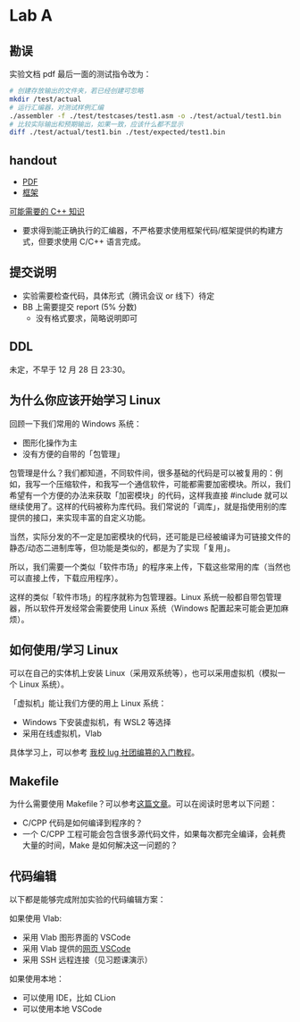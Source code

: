 # Lab A

## 勘误

实验文档 pdf 最后一面的测试指令改为：

```bash
# 创建存放输出的文件夹，若已经创建可忽略
mkdir /test/actual
# 运行汇编器，对测试样例汇编
./assembler -f ./test/testcases/test1.asm -o ./test/actual/test1.bin
# 比较实际输出和预期输出，如果一致，应该什么都不显示
diff ./test/actual/test1.bin ./test/expected/test1.bin
```

## handout

- [PDF](/pdf/LAB_A.pdf)
- [框架](/LAB_A_Attachment.zip)

[可能需要的 C++ 知识](/resource/cpp.html)

- 要求得到能正确执行的汇编器，不严格要求使用框架代码/框架提供的构建方式，但要求使用 C/C++ 语言完成。

## 提交说明

- 实验需要检查代码，具体形式（腾讯会议 or 线下）待定
- BB 上需要提交 report (5% 分数)
  - 没有格式要求，简略说明即可

## DDL

未定，不早于 12 月 28 日 23:30。

## 为什么你应该开始学习 Linux

回顾一下我们常用的 Windows 系统：
- 图形化操作为主
- 没有方便的自带的「包管理」

包管理是什么？我们都知道，不同软件间，很多基础的代码是可以被复用的：例如，我写一个压缩软件，和我写一个通信软件，可能都需要加密模块。所以，我们希望有一个方便的办法来获取「加密模块」的代码，这样我直接 #include 就可以继续使用了。这样的代码被称为库代码。我们常说的「调库」，就是指使用别的库提供的接口，来实现丰富的自定义功能。

当然，实际分发的不一定是加密模块的代码，还可能是已经被编译为可链接文件的静态/动态二进制库等，但功能是类似的，都是为了实现「复用」。

所以，我们需要一个类似「软件市场」的程序来上传，下载这些常用的库（当然也可以直接上传，下载应用程序）。

这样的类似「软件市场」的程序就称为包管理器。Linux 系统一般都自带包管理器，所以软件开发经常会需要使用 Linux 系统（Windows 配置起来可能会更加麻烦）。

## 如何使用/学习 Linux

可以在自己的实体机上安装 Linux（采用双系统等），也可以采用虚拟机（模拟一个 Linux 系统）。

「虚拟机」能让我们方便的用上 Linux 系统：
- Windows 下安装虚拟机，有 WSL2 等选择
- 采用在线虚拟机，Vlab

具体学习上，可以参考 [我校 lug 社团编篡的入门教程](https://101.lug.ustc.edu.cn/)。

## Makefile

为什么需要使用 Makefile？可以参考[这篇文章](https://www.zhaixue.cc/makefile/makefile-intro.html)。可以在阅读时思考以下问题：

- C/CPP 代码是如何编译到程序的？
- 一个 C/CPP 工程可能会包含很多源代码文件，如果每次都完全编译，会耗费大量的时间，Make 是如何解决这一问题的？

## 代码编辑

以下都是能够完成附加实验的代码编辑方案：

如果使用 Vlab:
- 采用 Vlab 图形界面的 VSCode
- 采用 Vlab 提供的[网页 VSCode](https://vlab.ustc.edu.cn/docs/apps/vscode/)
- 采用 SSH 远程连接（见习题课演示）

如果使用本地：
- 可以使用 IDE，比如 CLion
- 可以使用本地 VSCode